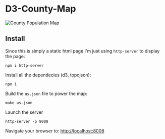 D3-County-Map
=============


![County Population Map](https://i.cloudup.com/EyCQxPRL_k-3000x3000.png "County Population Map")


## Install

Since this is simply a static html page I'm just using `http-server` to display the page:

````
npm i http-server 
````

Install all the dependecies (d3, topojson):

````
npm i
````

Build the `us.json` file to power the map:

````
make us.json
````

Launch the server

````
http-server -p 8008
````

Navigate your browser to: [http://localhost:8008](http://localhost:8008)

